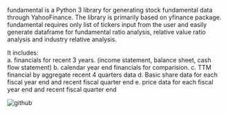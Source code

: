 fundamental is a Python 3 library for generating stock fundamental data through YahooFinance. The library is primarily based on yfinance package. fundamental requires only list of tickers input from the user and easily generate dataframe for fundamental ratio analysis, relative value ratio analysis and industry relative analysis. 

It includes:  
a. financials for recent 3 years. (income statement, balance sheet, cash flow statement)
b. calendar year end financials for comparision.
c. TTM financial by aggregate recent 4 quarters data
d. Basic share data for each fiscal year end and recent fiscal quarter end
e. price data for each fiscal year end and recent fiscal quarter end

![github](https://user-images.githubusercontent.com/46503526/72199807-f1415a80-340e-11ea-8837-47fb46672063.jpg)
